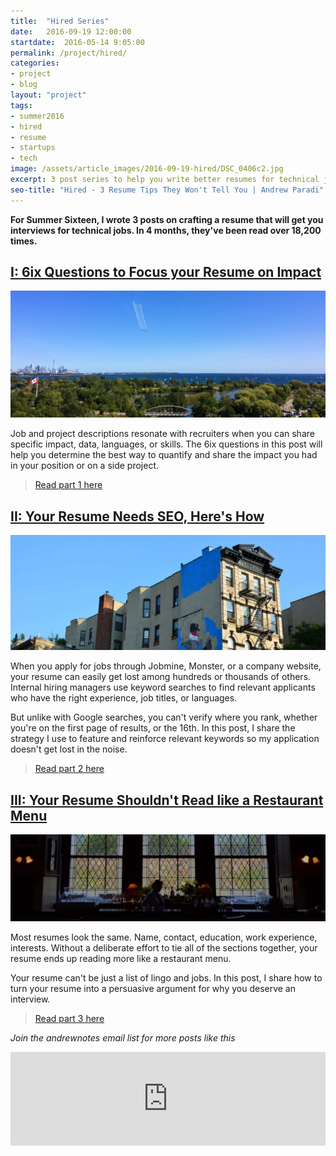```yaml
---
title:  "Hired Series"
date:   2016-09-19 12:00:00
startdate:  2016-05-14 9:05:00
permalink: /project/hired/
categories: 
- project
- blog
layout: "project"
tags:
- summer2016
- hired
- resume
- startups
- tech
image: /assets/article_images/2016-09-19-hired/DSC_0406c2.jpg
excerpt: 3 post series to help you write better resumes for technical jobs.
seo-title: "Hired - 3 Resume Tips They Won't Tell You | Andrew Paradi"
---
```


**For Summer Sixteen, I wrote 3 posts on crafting a resume that will get you interviews for technical jobs. In 4 months, they've been read over 18,200 times.**

[I: 6ix Questions to Focus your Resume on Impact](/blog/hired-part-1)
---

![](/assets/article_images/2016-09-19-hired/IMG_3171cr.jpg)

Job and project descriptions resonate with recruiters when you can share specific impact, data, languages, or skills. The 6ix questions in this post will help you determine the best way to quantify and share the impact you had in your position or on a side project.

> [Read part 1 here](/blog/hired-part-1)    

[II: Your Resume Needs SEO, Here's How](/blog/hired-part-2)
---

![](/assets/article_images/2016-09-19-hired/DSC_0543cr.jpg)

When you apply for jobs through Jobmine, Monster, or a company website, your resume can easily get lost among hundreds or thousands of others. Internal hiring managers use keyword searches to find relevant applicants who have the right experience, job titles, or languages.

But unlike with Google searches, you can't verify where you rank, whether you're on the first page of results, or the 16th. In this post, I share the strategy I use to feature and reinforce relevant keywords so my application doesn't get lost in the noise.

> [Read part 2 here](/blog/hired-part-2)


[III: Your Resume Shouldn't Read like a Restaurant Menu](/blog/hired-part-3)
---

![](/assets/article_images/2016-09-19-hired/DSC_0249cr.jpg)

Most resumes look the same. Name, contact, education, work experience, interests. Without a deliberate effort to tie all of the sections together, your resume ends up reading more like a restaurant menu.

Your resume can't be just a list of lingo and jobs. In this post, I share how to turn your resume into a persuasive argument for why you deserve an interview.

> [Read part 3 here](/blog/hired-part-3)

*Join the andrewnotes email list for more posts like this*

<script src="https://blitzen.com/scripts/blitzenForm.js" type="text/javascript"></script> <iframe src="https://andrew.blitzen.com/form/andrewnotes-footer-1?page=20160514-hiring-part-1" id="017ce06a18c93534f49cdb840176f9" onload="resizeCrossDomainIframe('017ce06a18c93534f49cdb840176f9', 'https://andrew.blitzen.com');" width="100%" style="border: none;" resize="true"></iframe>
